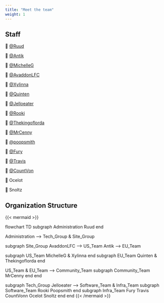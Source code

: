 ```yaml
---
title: "Meet the team"
weight: 1
---
```


## Staff


🧑 [@Ruud](https://lemmy.world/u/ruud)

🧑 [@Antik](https://lemmy.world/u/antik)

🧑 [@MichelleG](https://lemmy.world/u/MichelleG)

🧑 [@AvaddonLFC](https://lemmy.world/u/clueless_stoner)

🧑 [@Xylinna](https://lemmy.world/u/xylinna)

🧑 [@Quinten](https://lemmy.world/u/Quinten)

🧑 [@Jelloeater](https://lemmy.world/u/jelloeater85)

🧑 [@Rooki](https://lemmy.world/u/Rooki)

🧑 [@Thekingoflorda](https://lemmy.world/u/Thekingoflorda)

🧑 [@MrCenny](https://lemmy.world/u/MrCenny)

🧑 [@poopsmith](https://lemmy.world/u/poopsmith)

🧑 [@Fury](https://lemmy.world/u/fury)

🧑 [@Travis](https://lemmy.world/u/tjkessler)

🧑 [@CountVon](https://sh.itjust.works/u/CountVon)

🧑 Ocelot

🧑 Snoltz

## Organization Structure

{{< mermaid >}}

flowchart TD
subgraph Administration
Ruud
end

Administration -->
Tech_Group & Site_Group

subgraph Site_Group
AvaddonLFC --> US_Team
Antik --> EU_Team

subgraph US_Team
MichelleG & Xylinna
end
subgraph EU_Team
Quinten & Thekingoflorda
end

US_Team & EU_Team --> Community_Team
subgraph Community_Team
MrCenny
end
end


subgraph Tech_Group
Jelloeater --> Software_Team & Infra_Team
subgraph Software_Team
Rooki
Poopsmith
end
subgraph Infra_Team
Fury
Travis
CountVonn
Ocelot
Snoltz
end
end
{{< /mermaid >}}
